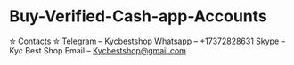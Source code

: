 # Buy-Verified-Cash-app-Accounts
✮ Contacts ✮ Telegram – Kycbestshop Whatsapp – +17372828631 Skype – Kyc Best Shop Email – Kycbestshop@gmail.com
